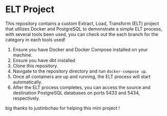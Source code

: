 # ELT Project

This repository contains a custom Extract, Load, Transform (ELT) project that utilizes Docker and PostgreSQL to demonstrate a simple ELT process, with several tools been used, you can check out the each branch for the category in each tools used!


1. Ensure you have Docker and Docker Compose installed on your machine.
2. Ensure you have dbt installed
3. Clone this repository.
4. Navigate to the repository directory and run `docker-compose up`.
5. Once all containers are up and running, the ELT process will start automatically.
6. After the ELT process completes, you can access the source and destination PostgreSQL databases on ports 5433 and 5434, respectively.

big thanks to justinbchau for helping this mini project ! 
